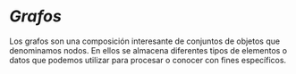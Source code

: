 # *Grafos*

Los grafos son una composición interesante de conjuntos de objetos que denominamos nodos. En ellos se almacena diferentes tipos de elementos o datos que podemos utilizar para procesar o conocer con fines específicos.
